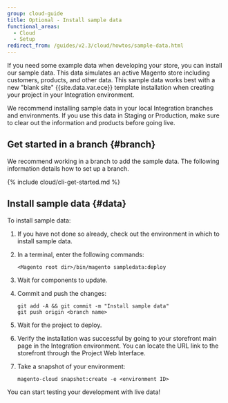 ```yaml
---
group: cloud-guide
title: Optional - Install sample data
functional_areas:
  - Cloud
  - Setup
redirect_from: /guides/v2.3/cloud/howtos/sample-data.html
---
```


If you need some example data when developing your store, you can install our sample data. This data simulates an active Magento store including customers, products, and other data. This sample data works best with a new "blank site" {{site.data.var.ece}} template installation when creating your project in your Integration environment.

We recommend installing sample data in your local Integration branches and environments. If you use this data in Staging or Production, make sure to clear out the information and products before going live.

## Get started in a branch {#branch}

We recommend working in a branch to add the sample data. The following information details how to set up a branch.

{% include cloud/cli-get-started.md %}

## Install sample data {#data}

To install sample data:

1. If you have not done so already, check out the environment in which to install sample data.
2. In a terminal, enter the following commands:

   ```
   <Magento root dir>/bin/magento sampledata:deploy
   ```

3. Wait for components to update.
4. Commit and push the changes:

   ```
   git add -A && git commit -m "Install sample data"
   git push origin <branch name>
   ```

5. Wait for the project to deploy.
6. Verify the installation was successful by going to your storefront main page in the Integration environment. You can locate the URL link to the storefront through the Project Web Interface.
7. Take a snapshot of your environment:

   ```
   magento-cloud snapshot:create -e <environment ID>
   ```

You can start testing your development with live data!

